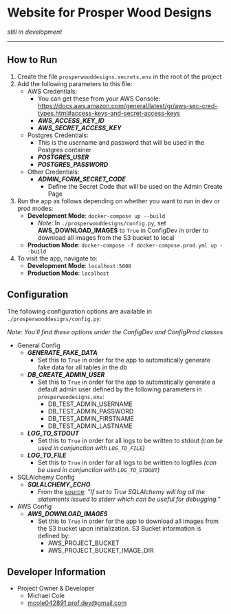 # Website for Prosper Wood Designs

_still in development_

---

## How to Run

1) Create the file `prosperwooddesigns.secrets.env` in the root of the project
2) Add the following parameters to this file:
    - AWS Credentials:
        - You can get these from your AWS Console: https://docs.aws.amazon.com/general/latest/gr/aws-sec-cred-types.html#access-keys-and-secret-access-keys
        - _**AWS_ACCESS_KEY_ID**_
        - _**AWS_SECRET_ACCESS_KEY**_
    - Postgres Credentials:
        - This is the username and password that will be used in the Postgres container
        - _**POSTGRES_USER**_
        - _**POSTGRES_PASSWORD**_
    - Other Credentials:
        - _**ADMIN_FORM_SECRET_CODE**_
            - Define the Secret Code that will be used on the Admin Create Page
3) Run the app as follows depending on whether you want to run in dev or prod modes:
    - **Development Mode**: `docker-compose up --build`
        - _Note_: In `./prosperwooddesigns/config.py`, set **AWS_DOWNLOAD_IMAGES** to `True` in ConfigDev in order to download all images from the S3 bucket to local
    - **Production Mode**: `docker-compose -f docker-compose.prod.yml up --build`
4) To visit the app, navigate to:
   - **Development Mode**: `localhost:5000`
   - **Production Mode**: `localhost`

## Configuration

The following configuration options are available in `./prosperwooddesigns/config.py`:

_Note: You'll find these options under the ConfigDev and ConfigProd classes_

- General Config
    - _**GENERATE_FAKE_DATA**_
        - Set this to `True` in order for the app to automatically generate fake data for all tables in the db
    - _**DB_CREATE_ADMIN_USER**_
        - Set this to `True` in order for the app to automatically generate a default admin user defined by the following parameters in `prosperwoodesigns.env`:
            - DB_TEST_ADMIN_USERNAME
            - DB_TEST_ADMIN_PASSWORD
            - DB_TEST_ADMIN_FIRSTNAME
            - DB_TEST_ADMIN_LASTNAME
    - _**LOG_TO_STDOUT**_
        - Set this to `True` in order for all logs to be written to stdout _(can be used in conjunction with `LOG_TO_FILE`)_
    - _**LOG_TO_FILE**_
        - Set this to `True` in order for all logs to be written to logfiles _(can be used in conjunction with `LOG_TO_STDOUT`)_
- SQLAlchemy Config
    - _**SQLALCHEMY_ECHO**_
        - From the [source](https://flask-sqlalchemy.palletsprojects.com/en/2.x/config/): _"If set to True SQLAlchemy will log all the statements issued to stderr which can be useful for debugging."_
- AWS Config
    - _**AWS_DOWNLOAD_IMAGES**_
        - Set this to `True` in order for the app to download all images from the S3 bucket upon initialization. S3 Bucket information is defined by:
            - AWS_PROJECT_BUCKET
            - AWS_PROJECT_BUCKET_IMAGE_DIR

## Developer Information

- Project Owner & Developer
    - Michael Cole
    - mcole042891.prof.dev@gmail.com
